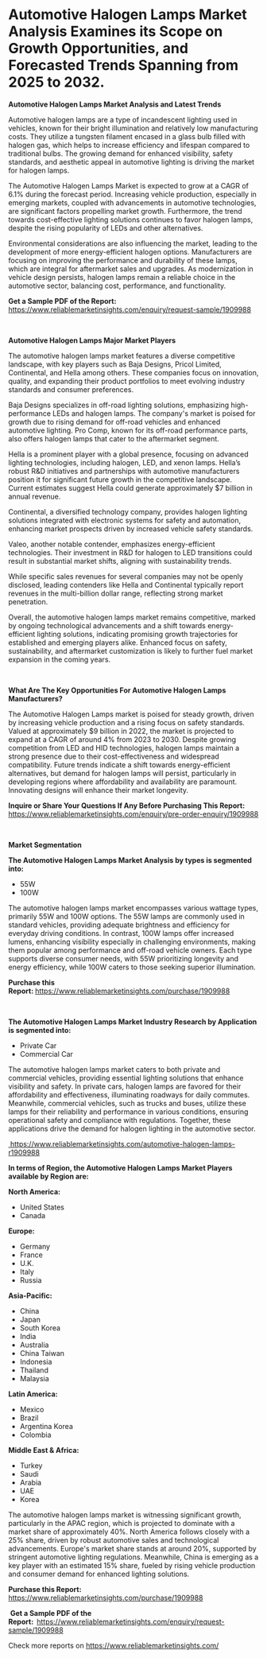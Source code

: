 <p><h1>Automotive Halogen Lamps Market Analysis Examines its Scope on Growth Opportunities, and Forecasted Trends Spanning from 2025 to 2032.</h1></p><p><strong>Automotive Halogen Lamps Market Analysis and Latest Trends</strong></p>
<p><p>Automotive halogen lamps are a type of incandescent lighting used in vehicles, known for their bright illumination and relatively low manufacturing costs. They utilize a tungsten filament encased in a glass bulb filled with halogen gas, which helps to increase efficiency and lifespan compared to traditional bulbs. The growing demand for enhanced visibility, safety standards, and aesthetic appeal in automotive lighting is driving the market for halogen lamps.</p><p>The Automotive Halogen Lamps Market is expected to grow at a CAGR of 6.1% during the forecast period. Increasing vehicle production, especially in emerging markets, coupled with advancements in automotive technologies, are significant factors propelling market growth. Furthermore, the trend towards cost-effective lighting solutions continues to favor halogen lamps, despite the rising popularity of LEDs and other alternatives.</p><p>Environmental considerations are also influencing the market, leading to the development of more energy-efficient halogen options. Manufacturers are focusing on improving the performance and durability of these lamps, which are integral for aftermarket sales and upgrades. As modernization in vehicle design persists, halogen lamps remain a reliable choice in the automotive sector, balancing cost, performance, and functionality.</p></p>
<p><strong>Get a Sample PDF of the Report:&nbsp;</strong> <a href="https://www.reliablemarketinsights.com/enquiry/request-sample/1909988?utm_campaign=2984&utm_medium=2&utm_source=Github&utm_content=ia&utm_term=30032025&utm_id=automotive-halogen-lamps">https://www.reliablemarketinsights.com/enquiry/request-sample/1909988</a></p>
<p>&nbsp;</p>
<p><strong>Automotive Halogen Lamps Major Market Players</strong></p>
<p><p>The automotive halogen lamps market features a diverse competitive landscape, with key players such as Baja Designs, Pricol Limited, Continental, and Hella among others. These companies focus on innovation, quality, and expanding their product portfolios to meet evolving industry standards and consumer preferences.</p><p>Baja Designs specializes in off-road lighting solutions, emphasizing high-performance LEDs and halogen lamps. The company's market is poised for growth due to rising demand for off-road vehicles and enhanced automotive lighting. Pro Comp, known for its off-road performance parts, also offers halogen lamps that cater to the aftermarket segment.</p><p>Hella is a prominent player with a global presence, focusing on advanced lighting technologies, including halogen, LED, and xenon lamps. Hella’s robust R&D initiatives and partnerships with automotive manufacturers position it for significant future growth in the competitive landscape. Current estimates suggest Hella could generate approximately $7 billion in annual revenue.</p><p>Continental, a diversified technology company, provides halogen lighting solutions integrated with electronic systems for safety and automation, enhancing market prospects driven by increased vehicle safety standards.</p><p>Valeo, another notable contender, emphasizes energy-efficient technologies. Their investment in R&D for halogen to LED transitions could result in substantial market shifts, aligning with sustainability trends.</p><p>While specific sales revenues for several companies may not be openly disclosed, leading contenders like Hella and Continental typically report revenues in the multi-billion dollar range, reflecting strong market penetration.</p><p>Overall, the automotive halogen lamps market remains competitive, marked by ongoing technological advancements and a shift towards energy-efficient lighting solutions, indicating promising growth trajectories for established and emerging players alike. Enhanced focus on safety, sustainability, and aftermarket customization is likely to further fuel market expansion in the coming years.</p></p>
<p>&nbsp;</p>
<p><strong>What Are The Key Opportunities For Automotive Halogen Lamps Manufacturers?</strong></p>
<p><p>The Automotive Halogen Lamps market is poised for steady growth, driven by increasing vehicle production and a rising focus on safety standards. Valued at approximately $9 billion in 2022, the market is projected to expand at a CAGR of around 4% from 2023 to 2030. Despite growing competition from LED and HID technologies, halogen lamps maintain a strong presence due to their cost-effectiveness and widespread compatibility. Future trends indicate a shift towards energy-efficient alternatives, but demand for halogen lamps will persist, particularly in developing regions where affordability and availability are paramount. Innovating designs will enhance their market longevity.</p></p>
<p><strong>Inquire or Share Your Questions If Any Before Purchasing This Report:</strong> <a href="https://www.reliablemarketinsights.com/enquiry/pre-order-enquiry/1909988?utm_campaign=2984&utm_medium=2&utm_source=Github&utm_content=ia&utm_term=30032025&utm_id=automotive-halogen-lamps">https://www.reliablemarketinsights.com/enquiry/pre-order-enquiry/1909988</a></p>
<p>&nbsp;</p>
<p><strong>Market Segmentation</strong></p>
<p><strong>The Automotive Halogen Lamps Market Analysis by types is segmented into:</strong></p>
<p><ul><li>55W</li><li>100W</li></ul></p>
<p><p>The automotive halogen lamps market encompasses various wattage types, primarily 55W and 100W options. The 55W lamps are commonly used in standard vehicles, providing adequate brightness and efficiency for everyday driving conditions. In contrast, 100W lamps offer increased lumens, enhancing visibility especially in challenging environments, making them popular among performance and off-road vehicle owners. Each type supports diverse consumer needs, with 55W prioritizing longevity and energy efficiency, while 100W caters to those seeking superior illumination.</p></p>
<p><strong>Purchase this Report:&nbsp;</strong><a href="https://www.reliablemarketinsights.com/purchase/1909988?utm_campaign=2984&utm_medium=2&utm_source=Github&utm_content=ia&utm_term=30032025&utm_id=automotive-halogen-lamps">https://www.reliablemarketinsights.com/purchase/1909988</a></p>
<p>&nbsp;</p>
<p><strong>The Automotive Halogen Lamps Market Industry Research by Application is segmented into:</strong></p>
<p><ul><li>Private Car</li><li>Commercial Car</li></ul></p>
<p><p>The automotive halogen lamps market caters to both private and commercial vehicles, providing essential lighting solutions that enhance visibility and safety. In private cars, halogen lamps are favored for their affordability and effectiveness, illuminating roadways for daily commutes. Meanwhile, commercial vehicles, such as trucks and buses, utilize these lamps for their reliability and performance in various conditions, ensuring operational safety and compliance with regulations. Together, these applications drive the demand for halogen lighting in the automotive sector.</p></p>
<p><a href="https://www.reliablemarketinsights.com/automotive-halogen-lamps-r1909988?utm_campaign=2984&utm_medium=2&utm_source=Github&utm_content=ia&utm_term=30032025&utm_id=automotive-halogen-lamps">&nbsp;https://www.reliablemarketinsights.com/automotive-halogen-lamps-r1909988</a></p>
<p><strong>In terms of Region, the Automotive Halogen Lamps Market Players available by Region are:</strong></p>
<p>
    <p> <strong> North America: </strong>
        <ul>
            <li>United States</li>
            <li>Canada</li>
        </ul>
        </p> 
    <p> <strong> Europe: </strong>
        <ul>
            <li>Germany</li>
            <li>France</li>
            <li>U.K.</li>
            <li>Italy</li>
            <li>Russia</li>
        </ul>
        </p> 
    <p> <strong> Asia-Pacific: </strong>
        <ul>
            <li>China</li>
            <li>Japan</li>
            <li>South Korea</li>
            <li>India</li>
            <li>Australia</li>
            <li>China Taiwan</li>
            <li>Indonesia</li>
            <li>Thailand</li>
            <li>Malaysia</li>
        </ul>
        </p> 
    <p> <strong> Latin America: </strong>
        <ul>
            <li>Mexico</li>
            <li>Brazil</li>
            <li>Argentina Korea</li>
            <li>Colombia</li>
        </ul>
        </p> 
    <p> <strong> Middle East & Africa: </strong>
        <ul>
            <li>Turkey</li>
            <li>Saudi</li>
            <li>Arabia</li>
            <li>UAE</li>
            <li>Korea</li>
        </ul>
    </p>
    </p>
<p><p>The automotive halogen lamps market is witnessing significant growth, particularly in the APAC region, which is projected to dominate with a market share of approximately 40%. North America follows closely with a 25% share, driven by robust automotive sales and technological advancements. Europe's market share stands at around 20%, supported by stringent automotive lighting regulations. Meanwhile, China is emerging as a key player with an estimated 15% share, fueled by rising vehicle production and consumer demand for enhanced lighting solutions.</p></p>
<p><strong>Purchase this Report: </strong><a href="https://www.reliablemarketinsights.com/purchase/1909988?utm_campaign=2984&utm_medium=2&utm_source=Github&utm_content=ia&utm_term=30032025&utm_id=automotive-halogen-lamps">https://www.reliablemarketinsights.com/purchase/1909988</a></p>
<p>&nbsp;<strong>Get a Sample PDF of the Report:&nbsp;&nbsp;</strong><a href="https://www.reliablemarketinsights.com/enquiry/request-sample/1909988?utm_campaign=2984&utm_medium=2&utm_source=Github&utm_content=ia&utm_term=30032025&utm_id=automotive-halogen-lamps">https://www.reliablemarketinsights.com/enquiry/request-sample/1909988</a></p>
<p><strong></strong></p>
<p>Check more reports on <a href="https://www.reliablemarketinsights.com/?utm_campaign=2984&utm_medium=2&utm_source=Github&utm_content=ia&utm_term=30032025&utm_id=automotive-halogen-lamps">https://www.reliablemarketinsights.com/</a></p>